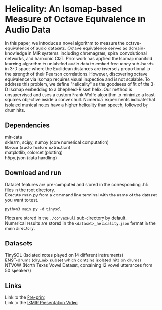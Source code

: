 # Helicality: An Isomap-based Measure of Octave Equivalence in Audio Data
In this paper, we introduce a novel algorithm to measure the octave-equivalence of audio datasets. 
Octave equivalence serves as domain-knowledge in MIR systems, including chromagram, spiral convolutional networks, and harmonic CQT. 
Prior work has applied the Isomap manifold learning algorithm to unlabeled audio data to embed frequency sub-bands in 3-D space where 
the Euclidean distances are inversely proportional to the strength of their Pearson correlations. 
However, discovering octave equivalence via Isomap requires visual inspection and is not scalable. 
To address this problem, we define "helicality" as the goodness of fit of the 3-D Isomap embedding to a Shepherd-Risset helix. 
Our method is unsupervised and uses a custom Frank-Wolfe algorithm to minimize a least-squares objective inside a convex hull. 
Numerical experiments indicate that isolated musical notes have a higher helicality than speech, followed by drum hits. 

## Dependencies
mir-data <br/>
sklearn, scipy, numpy (core numerical computation) <br/>
librosa (audio feature extraction) <br/>
matplotlib, colorcet (plotting) <br/>
h5py, json (data handling) <br/>

## Download and run
Dataset features are pre-computed and stored in the corresponding .h5 files in the root directory. <br/>
Execute main.py from a command line terminal with the name of the dataset you want to test. <br/>

`python3 main.py -d tinysol`

Plots are stored in the `./convexHull` sub-directory by default. <br/>
Numerical results are stored in the `<dataset>_helicality.json` format in the main directory. <br/>

## Datasets
TinySOL (Isolated notes played on 14 different instruments) <br/>
ENST-drums (dry_mix subset which contains isolated hits on drums) <br/>
NTVOW (North Texas Vowel Dataset, containing 12 vowel utterances from 50 speakers) <br/>

## Links
Link to the [Pre-print](https://arxiv.org/abs/2010.00673) <br/>
Link to the [ISMIR Presentation Video](https://youtu.be/ayflseXZ3-c) <br/>


